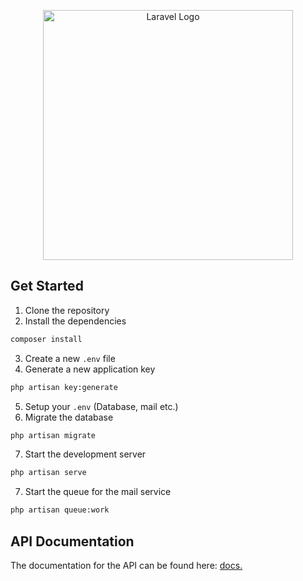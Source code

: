 <p align="center"><a href="https://laravel.com" target="_blank"><img src="https://raw.githubusercontent.com/laravel/art/master/logo-lockup/5%20SVG/2%20CMYK/1%20Full%20Color/laravel-logolockup-cmyk-red.svg" width="400" alt="Laravel Logo"></a></p>


## Get Started

1. Clone the repository
2. Install the dependencies
```bash
composer install
```
3. Create a new `.env` file
4. Generate a new application key
```bash
php artisan key:generate
```
5. Setup your `.env` (Database, mail etc.)
6. Migrate the database
```bash
php artisan migrate
```
7. Start the development server
```bash
php artisan serve
```
7. Start the queue for the mail service
```bash
php artisan queue:work
```

## API Documentation

The documentation for the API can be found here: <a href="https://documenter.getpostman.com/view/25599569/2s9YyzcxMi#1b1aac7c-be5b-4112-aa8d-d8a050e929bb" target="_blank">docs.</a>
